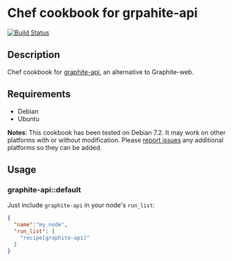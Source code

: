 # Chef cookbook for grpahite-api

[![Build Status](https://travis-ci.org/odolbeau/cookbook-graphite-api.png)](https://travis-ci.org/odolbeau/cookbook-graphite-api)

## Description

Chef cookbook for
[graphite-api](http://graphite-api.readthedocs.org/en/latest/),  an alternative
to Graphite-web.

## Requirements

* Debian
* Ubuntu

**Notes**: This cookbook has been tested on Debian 7.2. It may work on other
platforms with or without modification. Please [report
issues](https://github.com/odolbeau/cookbook-graphite-api/issues) any additional
platforms so they can be added.

## Usage

### graphite-api::default

Just include `graphite-api` in your node's `run_list`:

```json
{
  "name":"my_node",
  "run_list": [
    "recipe[graphite-api]"
  ]
}
```
